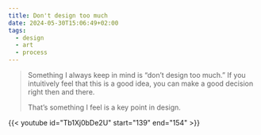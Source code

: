 ```yaml
---
title: Don't design too much
date: 2024-05-30T15:06:49+02:00
tags:
  - design
  - art
  - process
---
```

> Something I always keep in mind is “don’t design too much.” If you intuitively feel that this is a good idea, you can make a good decision right then and there.
> 
> That’s something I feel is a key point in design.

{{< youtube id="Tb1Xj0bDe2U" start="139" end="154" >}}